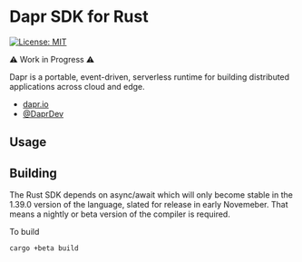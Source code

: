 # Dapr SDK for Rust

[![License: MIT](https://img.shields.io/badge/License-MIT-yellow.svg)](https://opensource.org/licenses/MIT)

⚠ Work in Progress ⚠

Dapr is a portable, event-driven, serverless runtime for building distributed applications across cloud and edge.

- [dapr.io](https://dapr.io)
- [@DaprDev](https://twitter.com/DaprDev)

## Usage

## Building

The Rust SDK depends on async/await which will only become stable in the 1.39.0 version
of the language, slated for release in early Novemeber. That means a nightly or beta version
of the compiler is required.

To build

```bash
cargo +beta build
```
